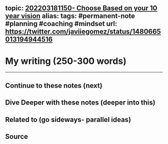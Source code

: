 topic: [202203181150- Choose Based on your 10 year vision](.md)
alias: 
tags: #permanent-note #planning #coaching #mindset 
url: https://twitter.com/javiiegomez/status/1480665013194944516
---

# My writing (250-300 words)

---
## Continue to these notes (next)

## Dive Deeper with these notes (deeper into this)
		
## Related to (go sideways- parallel ideas)
	
## Source